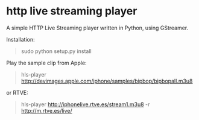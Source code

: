 # http live streaming player #

A simple HTTP Live Streaming player written in Python, using GStreamer.

Installation:

> sudo python setup.py install

Play the sample clip from Apple:

> hls-player http://devimages.apple.com/iphone/samples/bipbop/bipbopall.m3u8

or RTVE:

> hls-player http://iphonelive.rtve.es/stream1.m3u8 -r http://m.rtve.es/live/